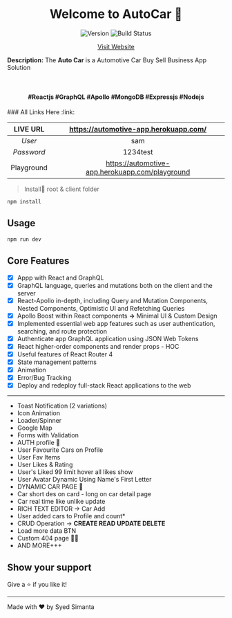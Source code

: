<h1 align="center">Welcome to AutoCar 👋</h1>
<p align="center">
  <img alt="Version" src="https://img.shields.io/badge/version-1.0.0-blue.svg?cacheSeconds=2592000" />
    <img src="https://camo.githubusercontent.com/e13276d25e087473204c677751e4d9b9b6ea5fbd/68747470733a2f2f7365637572652e7472617669732d63692e6f72672f61757468302f6e6f64652d6a736f6e776562746f6b656e2e7376673f6272616e63683d6d6173746572" alt="Build Status" style="max-width:100%;">
</p>
<p align="center">
<a  href="https://automotive-app.herokuapp.com/">Visit Website</a>
</p

> **Description:** The **Auto Car** is a Automotive Car Buy Sell  Business App Solution

​                 

<h4 align="center"> #Reactjs #GraphQL #Apollo #MongoDB #Expressjs #Nodejs </h4>
### All Links Here :link:

|  LIVE URL  |      https://automotive-app.herokuapp.com/      |
| :--------: | :---------------------------------------------: |
|   *User*   |                       sam                       |
| *Password* |                    1234test                     |
| Playground | https://automotive-app.herokuapp.com/playground |

> Install:saxophone: root & client folder

```sh
npm install
```

## Usage

```sh
npm run dev
```

## Core Features

- [x] Appp with React and GraphQL
- [x] GraphQL language, queries and mutations both on the client and the server
- [x] React-Apollo in-depth, including Query and Mutation Components, Nested Components, Optimistic UI and Refetching Queries
- [x] Apollo Boost within React components **->** Minimal UI & Custom Design
- [x] Implemented essential web app features such as user authentication, searching, and route protection
- [x] Authenticate app GraphQL application using JSON Web Tokens
- [x] React higher-order components and render props - HOC
- [x] Useful features of React Router 4
- [x] State management patterns
- [x] Animation 
- [x] Error/Bug Tracking
- [x] Deploy and redeploy full-stack React applications to the web

------

- Toast Notification (2 variations)
- Icon Animation
- Loader/Spinner
- Google Map
- Forms with Validation
- AUTH profile 🔐
- User Favourite Cars on Profile
- User Fav Items 
- User Likes & Rating
- User's Liked 99 limit hover all likes show
- User Avatar Dynamic Using Name's First Letter
- DYNAMIC CAR PAGE 🚗
- Car short des on card - long on car detail page
- Car real time like unlike update
- RICH TEXT EDITOR -> Car Add
- User added cars to Profile and count*
- CRUD Operation -> **CREATE READ UPDATE DELETE**
- Load more data BTN
- Custom 404 page 🤦‍♀️
- AND MORE+++

## Show your support

Give a ⭐️ if you like it!

***
Made with ❤️ by Syed Simanta
